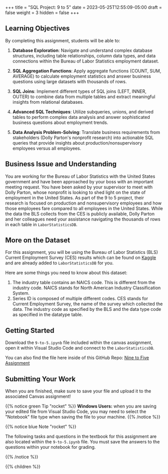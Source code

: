 +++
title = "SQL Project: 9 to 5"
date = 2023-05-25T12:55:09-05:00
draft = false
weight = 3
hidden = false
+++

## Learning Objectives

By completing this assignment, students will be able to:

1. **Database Exploration**: Navigate and understand complex database structures, including table relationships, column data types, and data connections within the Bureau of Labor Statistics employment dataset.

2. **SQL Aggregation Functions**: Apply aggregate functions (COUNT, SUM, AVERAGE) to calculate employment statistics and answer business questions using large datasets with thousands of rows.

3. **SQL Joins**: Implement different types of SQL joins (LEFT, INNER, OUTER) to combine data from multiple tables and extract meaningful insights from relational databases.

4. **Advanced SQL Techniques**: Utilize subqueries, unions, and derived tables to perform complex data analysis and answer sophisticated business questions about employment trends.

5. **Data Analysis Problem-Solving**: Translate business requirements from stakeholders (Dolly Parton's nonprofit research) into actionable SQL queries that provide insights about production/nonsupervisory employees versus all employees.

## Business Issue and Understanding

You are working for the Bureau of Labor Statistics with the United States government and have been approached by your boss with an important meeting request. You have been asked by your supervisor to meet with Dolly Parton, whose nonprofit is looking to shed light on the state of employment in the United States. As part of the 9 to 5 project, their research is focused on production and nonsupervisory employees and how those employees fare compared to all employees in the United States. While the data the BLS collects from the CES is publicly available, Dolly Parton and her colleagues need your assistance navigating the thousands of rows in each table in `LaborStatisticsDB`.

## More on the Dataset

For this assignment, you will be using the Bureau of Labor Statistics (BLS) Current Employment Survey (CES) results which can be found on [Kaggle](https://www.kaggle.com/datasets/bls/employment) and are already added to `LaborStatisticsDB` for you.

Here are some things you need to know about this dataset:

1. The industry table contains an NAICS code. This is different from the industry code. NAICS stands for North American Industry Classification System.
1. Series ID is composed of multiple different codes. CES stands for Current Employment Survey, the name of the survey which collected the data. The industry code as specified by the BLS and the data type code as specified in the datatype table.

## Getting Started

Download the `9-to-5.ipynb` file included within the canvas assignment, open it within Visual Studio Code and connect to the `LaborStatisticsDB`.

You can also find the file here inside of this GitHub Repo: [Nine to Five Assignment](https://github.com/LaunchCodeEducation/nine-to-five-assignment)

## Submitting Your Work

When you are finished, make sure to save your file and upload it to the associated Canvas assignment!

{{% notice green Tip "rocket" %}}
**Windows Users:** when you are saving your edited file from Visual Studio Code, you may need to select the "Notebook" file type when saving the file to your machine.
{{% /notice %}}

{{% notice blue Note "rocket" %}}

The following tasks and questions in the textbook for this assignment are also located within the `9-to-5.ipynb` file. You must save the answers to the questions within your notebook for grading.

{{% /notice %}}

{{% children %}}
